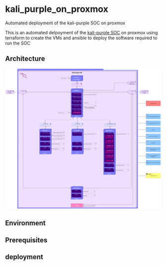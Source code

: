 # kali_purple_on_proxmox
Automated deployment of the kali-purple SOC on proxmox

This is an automated delpoyment of the [kali-purple SOC](https://gitlab.com/kalilinux/kali-purple/documentation/-/wikis/home) on proxmox using terraform to create the VMs and ansible to deploy the software required to run the SOC 

## Architecture
![soc-architecture](doc/soc-architecture.png)

## Environment

## Prerequisites

## deployment

